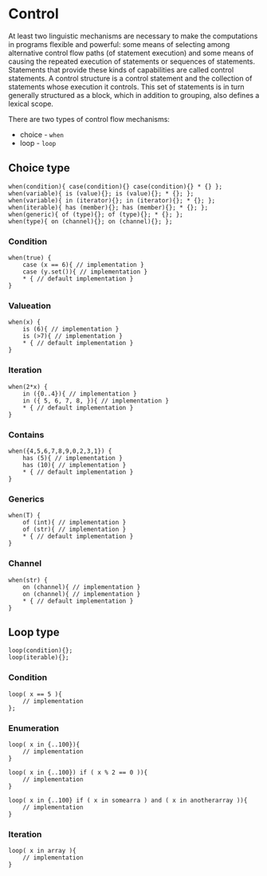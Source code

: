 # Control

At least two linguistic mechanisms are necessary to make the computations in programs flexible and powerful: some means of selecting among alternative control flow paths (of statement execution) and some means of causing the repeated execution of statements or sequences of statements. Statements that provide these kinds of capabilities are called control statements. A control structure is a control statement and the collection of statements whose execution it controls. This set of statements is in turn generally structured as a block, which in addition to grouping, also defines a lexical scope. 

There are two types of control flow mechanisms:
- choice - `when`
- loop - `loop`


## Choice type
```
when(condition){ case(condition){} case(condition){} * {} };
when(variable){ is (value){}; is (value){}; * {}; };
when(variable){ in (iterator){}; in (iterator){}; * {}; };
when(iterable){ has (member){}; has (member){}; * {}; };
when(generic){ of (type){}; of (type){}; * {}; };
when(type){ on (channel){}; on (channel){}; };
```
### Condition
```
when(true) {
    case (x == 6){ // implementation }
    case (y.set()){ // implementation } 
    * { // default implementation }
}
```

### Valueation
```
when(x) {
    is (6){ // implementation }
    is (>7){ // implementation } 
    * { // default implementation }
}
```
### Iteration
```
when(2*x) {
    in ({0..4}){ // implementation }
    in ({ 5, 6, 7, 8, }){ // implementation } 
    * { // default implementation }
}
```
### Contains
```
when({4,5,6,7,8,9,0,2,3,1}) {
    has (5){ // implementation }
    has (10){ // implementation } 
    * { // default implementation }
}
```
### Generics
```
when(T) {
    of (int){ // implementation }
    of (str){ // implementation } 
    * { // default implementation }
}
```
### Channel
```
when(str) {
    on (channel){ // implementation }
    on (channel){ // implementation } 
    * { // default implementation }
}
```


## Loop type

```
loop(condition){};
loop(iterable){};
```

### Condition
```
loop( x == 5 ){
    // implementation
};
```

### Enumeration 
```
loop( x in {..100}){
    // implementation
}

loop( x in {..100}) if ( x % 2 == 0 )){
    // implementation
}

loop( x in {..100} if ( x in somearra ) and ( x in anotherarray )){
    // implementation
}

```
### Iteration
```
loop( x in array ){
    // implementation
}
```

